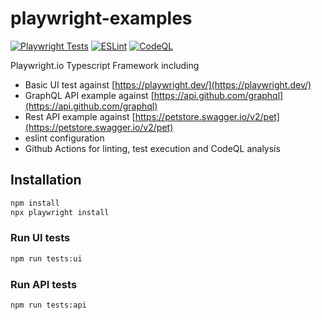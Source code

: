 # playwright-examples

[![Playwright Tests](https://github.com/helloitsdave/playwright-examples/actions/workflows/playwright.yml/badge.svg)](https://github.com/helloitsdave/playwright-examples/actions/workflows/playwright.yml)
[![ESLint](https://github.com/helloitsdave/playwright-examples/actions/workflows/eslint.yml/badge.svg)](https://github.com/helloitsdave/playwright-examples/actions/workflows/eslint.yml)
[![CodeQL](https://github.com/helloitsdave/playwright-examples/actions/workflows/codeql.yml/badge.svg)](https://github.com/helloitsdave/playwright-examples/actions/workflows/codeql.yml)

Playwright.io Typescript Framework including

- Basic UI test against [https://playwright.dev/](https://playwright.dev/)
- GraphQL API example against [https://api.github.com/graphql](https://api.github.com/graphql)
- Rest API example against [https://petstore.swagger.io/v2/pet](https://petstore.swagger.io/v2/pet)
- eslint configuration
- Github Actions for linting, test execution and CodeQL analysis

## Installation

```bash
npm install
npx playwright install
```

### Run UI tests

```bash
npm run tests:ui
```

### Run API tests

```bash
npm run tests:api
```
